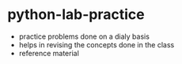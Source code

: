 # python-lab-practice
* practice problems done on a dialy basis
* helps in revising the concepts done in the class
* reference material
